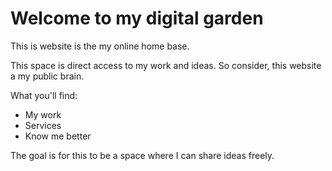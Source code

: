 # Welcome to my digital garden
This is website is the my online home base.

This space is direct access to my work and ideas. 
So consider, this website a my public brain.


What you'll find:
- My work
- Services
- Know me better 

The goal is for this to be a space where I can share ideas freely.